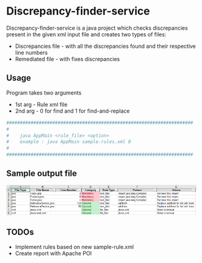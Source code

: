 # Discrepancy-finder-service

Discrepancy-finder-service is a java project which checks discrepancies present in the given xml input file and creates two types of files:
 -  Discrepancies file - with all the discrepancies found and their respective line numbers 
 -  Remediated file - with fixes discrepancies


## Usage

Program takes two arguments

 - 1st arg - Rule xml file
 - 2nd arg -  0 for find and 1 for find-and-replace


```sh
#####################################################################
#																						#
#	 java AppMain <rule_file> <option> 										#
#	 example : java AppMain sample-rules.xml 0 								#	
#																						#	
#####################################################################
```

## Sample output file
![Screenshot](sample-output.png)

## TODOs

 - Implement rules based on new sample-rule.xml
 - Create report with Apache POI

